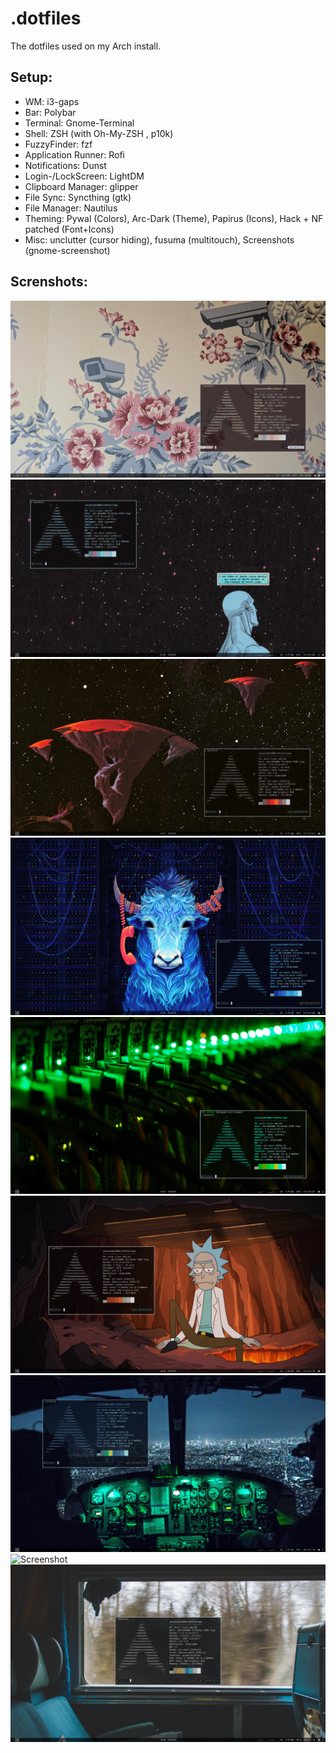 # .dotfiles
The dotfiles used on my Arch install. 

## Setup:
- WM: i3-gaps
- Bar: Polybar
- Terminal: Gnome-Terminal
- Shell: ZSH (with Oh-My-ZSH , p10k)
- FuzzyFinder: fzf
- Application Runner: Rofi
- Notifications: Dunst
- Login-/LockScreen: LightDM
- Clipboard Manager: glipper
- File Sync: Syncthing (gtk)
- File Manager: Nautilus
- Theming: Pywal (Colors), Arc-Dark (Theme), Papirus (Icons), Hack + NF patched (Font+Icons)
- Misc: unclutter (cursor hiding), fusuma (multitouch), Screenshots (gnome-screenshot)


## Screnshots:
![Screenshot](https://raw.githubusercontent.com/JeuJeus/.dotfiles/master/Screenshots/Screenshot%20from%202020-06-15%2021-34-40.png)
![Screenshot](https://raw.githubusercontent.com/JeuJeus/.dotfiles/master/Screenshots/Screenshot%20from%202020-05-19%2014-30-42.png)
![Screenshot](https://raw.githubusercontent.com/JeuJeus/.dotfiles/master/Screenshots/Screenshot%20from%202020-05-19%2014-31-08.png)
![Screenshot](https://raw.githubusercontent.com/JeuJeus/.dotfiles/master/Screenshots/Screenshot%20from%202020-05-19%2014-31-31.png)
![Screenshot](https://raw.githubusercontent.com/JeuJeus/.dotfiles/master/Screenshots/Screenshot%20from%202020-05-19%2014-31-48.png)
![Screenshot](https://raw.githubusercontent.com/JeuJeus/.dotfiles/master/Screenshots/Screenshot%20from%202020-05-19%2014-32-26.png)
![Screenshot](https://raw.githubusercontent.com/JeuJeus/.dotfiles/master/Screenshots/Screenshot%20from%202020-05-19%2014-33-32.png)
![Screenshot](https://raw.githubusercontent.com/JeuJeus/.dotfiles/master/Screenshots/Screenshot%20from%202020-05-19%2014-33-50.png)
![Screenshot](https://raw.githubusercontent.com/JeuJeus/.dotfiles/master/Screenshots/Screenshot%20from%202020-05-19%2014-35-33.png)

